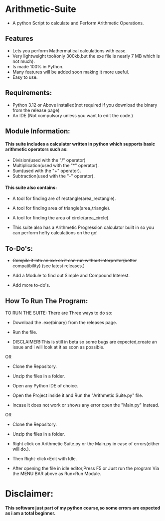 
# Arithmetic-Suite

- A python Script to calculate and Perform Arithmetic
   Operations.

## Features

- Lets you perform Mathermatical calculations with ease.
- Very lightweight tool(only 300kb,but the exe file is nearly 7 MB which is not much).
- Is made 100% in Python. 
- Many features will be added soon making it more useful.
- Easy to use.

## Requirements:

 - Python 3.12 or Above installed(not required if you download the binary from the release page)
 - An IDE (Not compulsory unless you want to edit the code.)

## Module Information:


#### This suite includes a calculator written in python which supports basic arithmetic operators such as:
            
      
- Division(used with the "/" operator)
- Multiplication(used with the "*" operator).
- Sum(used with the "+" operator).
- Subtraction(used with the "-" operator).

#### This suite also contains:
 
- A tool for finding are of rectangle(area_rectangle).

- A tool for finding area of triangle(area_triangle).

- A tool for finding the area of circle(area_circle).

- This suite also has a Arithmetic Progression calculator built in so you can perform hefty calculations on the go!

## To-Do's:

- ~~Compile it into an exe so it can run without interpreter(better compatibility)~~ (see latest releases.)

- Add a Module to find out Simple and Compound Interest.

- Add more to-do's.

## How To Run The Program:

TO RUN THE SUITE:
There are Three ways to do so:

  - Download the .exe(binary) from the releases page.

  - Run the file.

  - DISCLAIMER!:This is still in beta so some bugs are expected,create an issue and i will look at it as soon as possible.

OR

  - Clone the Repository.

  - Unzip the files in a folder.

  - Open any Python IDE of choice.

  - Open the Project inside it and Run the "Arithmetic Suite.py" file.

  - Incase it does not work or shows any error open the "Main.py" Instead.

OR

  - Clone the Repository.

  - Unzip the files in a folder.

  - Right click on Arithmetic Suite.py or the Main.py in case of errors(either will do.).

  - Then Right-click>Edit with Idle.
   
  - After opening the file in idle editor,Press F5 or Just run the program Via the MENU BAR above as Run>Run Module.
                   
  # Disclaimer:
  
  #### This software just part of my python course,so some errors are expected as i am a total beginner.
